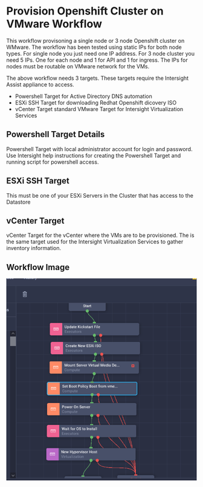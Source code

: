 # Provision Openshift Cluster on VMware Workflow

This workflow provisoning a single node or 3 node Openshift cluster on WMware. The workflow has been tested using static IPs for both node types. For single node you just need one IP address. For 3 node cluster you need 5 IPs. One for each node and 1 for API and 1 for ingress. The IPs for nodes must be routable on VMware network for the VMs.    

The above workflow needs 3 targets. These targets require the Intersight Assist appliance to access.
 - Powershell Target for Active Directory DNS automation
 - ESXi SSH Target for downloading Redhat Openshift dicovery ISO
 - vCenter Target standard VMware Target for Intersight Virtualization Services  


## Powershell Target Details

Powershell Target with local administrator account for login and password. Use Intersight help instructions for creating the Powershell Target and running script for powershell access.


## ESXi SSH Target
This must be one of your ESXi Servers in the Cluster that has access to the Datastore

## vCenter Target
vCenter Target for the vCenter where the VMs are to be provisioned. The is the same target used for the Intersight Virtualization Services to gather inventory information. 


## Workflow Image

![This is an image](images/workflow.PNG)

